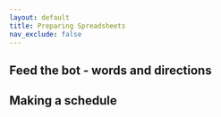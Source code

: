 ```yaml
---
layout: default
title: Preparing Spreadsheets
nav_exclude: false
---
```


## Feed the bot - words and directions

## Making a schedule
